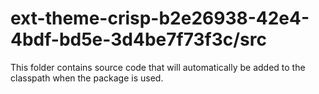 # ext-theme-crisp-b2e26938-42e4-4bdf-bd5e-3d4be7f73f3c/src

This folder contains source code that will automatically be added to the classpath when
the package is used.
